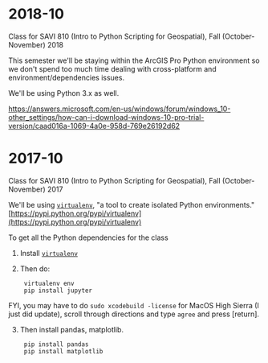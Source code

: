 # 2018-10
Class for SAVI 810 (Intro to Python Scripting for Geospatial), Fall (October-November) 2018

This semester we'll be staying within the ArcGIS Pro Python environment so we don't spend too much time dealing with cross-platform and environment/dependencies issues. 

We'll be using Python 3.x as well. 

https://answers.microsoft.com/en-us/windows/forum/windows_10-other_settings/how-can-i-download-windows-10-pro-trial-version/caad016a-1069-4a0e-958d-769e26192d62


# 2017-10
Class for SAVI 810 (Intro to Python Scripting for Geospatial), Fall (October-November) 2017 

We'll be using [`virtualenv`](https://pypi.python.org/pypi/virtualenv), "a tool to create isolated Python environments." [https://pypi.python.org/pypi/virtualenv](https://pypi.python.org/pypi/virtualenv)

To get all the Python dependencies for the class 

1. Install [`virtualenv`](https://pypi.python.org/pypi/virtualenv)
2. Then do:

		virtualenv env
		pip install jupyter
		
FYI, you may have to do `sudo xcodebuild -license` for MacOS High Sierra (I just did update), scroll through directions and type `agree` and press [return].

3. Then install pandas, matplotlib.
		
		pip install pandas
		pip install matplotlib
		
		
		
